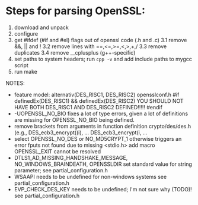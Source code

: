 Steps for parsing OpenSSL:
==========================

1. download and unpack
2. configure
3. get #ifdef (#if and #el) flags out of openssl code (.h and .c)
   3.1 remove &&, || and !
   3.2 remove lines with ==,<=,>=,<,>,+,/
   3.3 remove duplicates
   3.4 remove __cplusplus (g++-specific)
4. set paths to system headers; run `cpp -v` and add include paths
   to mygcc script
5. run make


NOTES:
- feature model: alternativ(DES_RISC1, DES_RISC2)
  opensslconf.h
    #if definedEx(DES_RISC1) && definedEx(DES_RISC2)
    YOU SHOULD NOT HAVE BOTH DES_RISC1 AND DES_RISC2 DEFINED!!!!!
    #endif
- -UOPENSSL_NO_BIO
  fixes a lot of type errors, given a lot of definitions are missing for
  OPENSSL_NO_BIO being defined.
- remove brackets from arguments in function definition
  crypto/des/des.h (e.g., DES_ecb3_encrypt((i), ...
                          DES_ecb3_encrypt(i, ...
- select OPENSSL_NO_DES or NO_MD5CRYPT_1
  otherwise triggers an error fputs not found due to missing <stdio.h>
  add macro OPENSSL_EXIT cannot be resolved
- DTLS1_AD_MISSING_HANDSHAKE_MESSAGE, NO_WINDOWS_BRAINDEATH, OPENSSLDIR
  set standard value for string parameter; see partial_configuration.h
- WSAAPI needs to be undefined for non-windows systems
  see partial_configuration.h
- EVP_CHECK_DES_KEY needs to be undefined; I'm not sure why (TODO)!
  see partial_configuration.h
